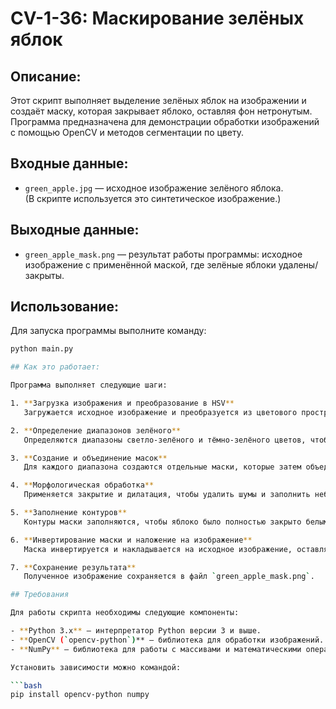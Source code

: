 # CV-1-36: Маскирование зелёных яблок

## Описание:

Этот скрипт выполняет выделение зелёных яблок на изображении и создаёт маску, которая закрывает яблоко, оставляя фон нетронутым. Программа предназначена для демонстрации обработки изображений с помощью OpenCV и методов сегментации по цвету.

## Входные данные:

- `green_apple.jpg` — исходное изображение зелёного яблока.  
  (В скрипте используется это синтетическое изображение.)

## Выходные данные:

- `green_apple_mask.png` — результат работы программы: исходное изображение с применённой маской, где зелёные яблоки удалены/закрыты.

## Использование:

Для запуска программы выполните команду:

```bash
python main.py

## Как это работает:

Программа выполняет следующие шаги:

1. **Загрузка изображения и преобразование в HSV**  
   Загружается исходное изображение и преобразуется из цветового пространства BGR в HSV для удобной работы с цветами.

2. **Определение диапазонов зелёного**  
   Определяются диапазоны светло-зелёного и тёмно-зелёного цветов, чтобы захватить все оттенки зелёного на яблоке.

3. **Создание и объединение масок**  
   Для каждого диапазона создаются отдельные маски, которые затем объединяются в одну общую маску.

4. **Морфологическая обработка**  
   Применяется закрытие и дилатация, чтобы удалить шумы и заполнить небольшие пустоты в маске.

5. **Заполнение контуров**  
   Контуры маски заполняются, чтобы яблоко было полностью закрыто белым цветом.

6. **Инвертирование маски и наложение на изображение**  
   Маска инвертируется и накладывается на исходное изображение, оставляя фон нетронутым.

7. **Сохранение результата**  
   Полученное изображение сохраняется в файл `green_apple_mask.png`.

## Требования

Для работы скрипта необходимы следующие компоненты:

- **Python 3.x** — интерпретатор Python версии 3 и выше.  
- **OpenCV (`opencv-python`)** — библиотека для обработки изображений.  
- **NumPy** — библиотека для работы с массивами и математическими операциями.  

Установить зависимости можно командой:

```bash
pip install opencv-python numpy
